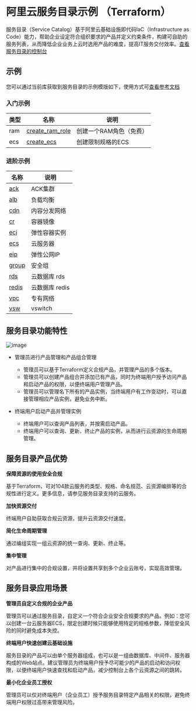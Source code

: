 # 阿里云服务目录示例 （Terraform）

服务目录（Service Catalog）基于阿里云基础设施即代码IaC（Infrastructure as Code）能力，帮助企业设定符合组织要求的产品并定义约束条件，构建可自助的服务列表，从而降低企业业务上云时选用产品的难度，提高IT服务交付效率。[查看服务目录的控制台](https://servicecatalog.console.aliyun.com/welcome)

## 示例

您可以通过当前库获取到服务目录的示例模版如下，使用方式可[查看参考文档](https://help.aliyun.com/document_detail/403733.html)

### 入门示例

|  类型   | 名称  | 说明  |
|  ----  | ----  |----  |
| ram  | [create_ram_role](https://github.com/aliyun/alibabacloud-service-catalog-demo/tree/master/demo/create_ram_role) | 创建一个RAM角色（免费） |
| ecs  | [create_ecs](https://github.com/aliyun/alibabacloud-service-catalog-demo/tree/master/demo/create_ecs) | 创建限制规格的ECS |

### 进阶示例

| 名称  | 说明  |
| ----  |----  |
| [ack](https://github.com/aliyun/alibabacloud-service-catalog-demo/tree/master/enterprise/ack) | ACK集群 |
| [alb](https://github.com/aliyun/alibabacloud-service-catalog-demo/tree/master/enterprise/alb) | 负载均衡 |
| [cdn](https://github.com/aliyun/alibabacloud-service-catalog-demo/tree/master/enterprise/cdn) | 内容分发网络 |
| [cr](https://github.com/aliyun/alibabacloud-service-catalog-demo/tree/master/enterprise/cr) | 容器镜像 |
| [eci](https://github.com/aliyun/alibabacloud-service-catalog-demo/tree/master/enterprise/eci) | 弹性容器实例 |
| [ecs](https://github.com/aliyun/alibabacloud-service-catalog-demo/tree/master/enterprise/ecs) | 云服务器  |
| [eip](https://github.com/aliyun/alibabacloud-service-catalog-demo/tree/master/enterprise/eip) | 弹性公网IP |
| [group](https://github.com/aliyun/alibabacloud-service-catalog-demo/tree/master/enterprise/group) | 安全组 |
| [rds](https://github.com/aliyun/alibabacloud-service-catalog-demo/tree/master/enterprise/rds) | 云数据库 rds |
| [redis](https://github.com/aliyun/alibabacloud-service-catalog-demo/tree/master/enterprise/redis) | 云数据库 redis |
| [vpc](https://github.com/aliyun/alibabacloud-service-catalog-demo/tree/master/enterprise/vpc) | 专有网络 |
| [vsw](https://github.com/aliyun/alibabacloud-service-catalog-demo/tree/master/enterprise/vsw) | vswitch |






## 服务目录功能特性


![image](https://user-images.githubusercontent.com/100276871/156296303-586bd303-2f64-4028-8a9a-e4650e2a4644.png)

- 管理员进行产品管理和产品组合管理
  - 管理员可以基于Terraform定义合规产品，并管理产品的多个版本。
  - 管理员可以创建产品组合并添加已有产品，同时为终端用户授予访问产品和启动产品的权限，以便终端用户管理产品。
  - 管理员可以管理名下所有的产品实例，当终端用户有工作变动时，可以直接管理相应产品实例，避免业务中断。

- 终端用户启动产品并管理实例
  - 终端用户可以查询产品列表，并按需启动产品。
  - 终端用户可以查询、更新、终止产品的实例，从而进行云资源的生命周期管理。


## 服务目录产品优势

**保障资源的使用安全合规**

基于Terraform，可对104款云服务的类型、规格、命名规范、云资源编排等的合规性进行定义。更多信息，请参见服务目录支持的云服务。

**加快资源交付**

终端用户自助获取合规云资源，提升云资源交付速度。

**简化生命周期管理**

通过编组实现一组云资源的统一查询、更新、终止等。

**集中管理**

对产品进行集中的合规设置，并将设置共享到多个企业云账号，实现高效管理。


## 服务目录应用场景

**管理员自定义合规的企业产品**

管理员可以通过服务目录，自定义一个符合企业安全合规要求的产品。例如：您可以创建一台云服务器ECS，限定创建时候只能够使用特定的规格参数，降低安全风险的同时避免成本失控。

**终端用户快速创建云基础设施**

服务目录的产品可以由单个服务器组成，也可以是一组由数据库、中间件、服务器构成的Web站点。建议管理员为终端用户授予尽可能少的产品的启动和访问权限，以便终端用户快速查找和启动产品，减少控制台上各个云资源之间的跳转。

**最小化企业员工授权**

管理员可以仅对终端用户（企业员工）授予服务目录特定产品相关的权限，避免终端用户权限过高带来管理风险。
